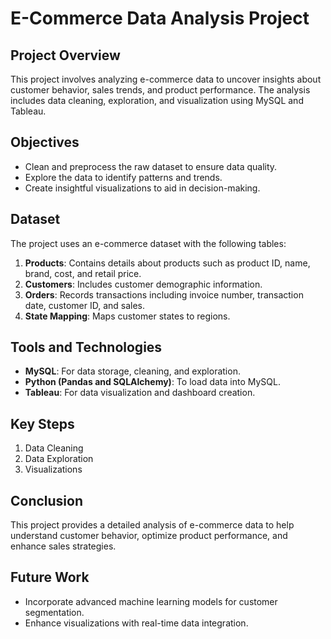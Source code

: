 # E-Commerce Data Analysis Project

## Project Overview
This project involves analyzing e-commerce data to uncover insights about customer behavior, sales trends, and product performance. The analysis includes data cleaning, exploration, and visualization using MySQL and Tableau.

## Objectives
- Clean and preprocess the raw dataset to ensure data quality.
- Explore the data to identify patterns and trends.
- Create insightful visualizations to aid in decision-making.

## Dataset
The project uses an e-commerce dataset with the following tables:

1. **Products**: Contains details about products such as product ID, name, brand, cost, and retail price.
2. **Customers**: Includes customer demographic information.
3. **Orders**: Records transactions including invoice number, transaction date, customer ID, and sales.
4. **State Mapping**: Maps customer states to regions.

## Tools and Technologies
- **MySQL**: For data storage, cleaning, and exploration.
- **Python (Pandas and SQLAlchemy)**: To load data into MySQL.
- **Tableau**: For data visualization and dashboard creation.

## Key Steps

1. Data Cleaning
2. Data Exploration
3. Visualizations

## Conclusion
This project provides a detailed analysis of e-commerce data to help understand customer behavior, optimize product performance, and enhance sales strategies.

## Future Work
- Incorporate advanced machine learning models for customer segmentation.
- Enhance visualizations with real-time data integration.

